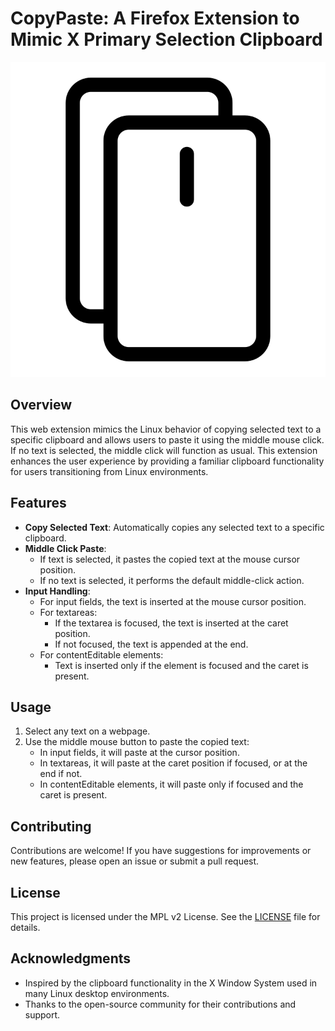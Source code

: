 # CopyPaste: A Firefox Extension to Mimic X Primary Selection Clipboard

![Logo](icons/icon.svg)

## Overview

This web extension mimics the Linux behavior of copying selected text to a specific clipboard and allows users to paste it using the middle mouse click. If no text is selected, the middle click will function as usual. This extension enhances the user experience by providing a familiar clipboard functionality for users transitioning from Linux environments.

## Features

- **Copy Selected Text**: Automatically copies any selected text to a specific clipboard.
- **Middle Click Paste**: 
  - If text is selected, it pastes the copied text at the mouse cursor position.
  - If no text is selected, it performs the default middle-click action.
- **Input Handling**:
  - For input fields, the text is inserted at the mouse cursor position.
  - For textareas:
    - If the textarea is focused, the text is inserted at the caret position.
    - If not focused, the text is appended at the end.
  - For contentEditable elements:
    - Text is inserted only if the element is focused and the caret is present.

## Usage

1. Select any text on a webpage.
2. Use the middle mouse button to paste the copied text:
   - In input fields, it will paste at the cursor position.
   - In textareas, it will paste at the caret position if focused, or at the end if not.
   - In contentEditable elements, it will paste only if focused and the caret is present.

## Contributing

Contributions are welcome! If you have suggestions for improvements or new features, please open an issue or submit a pull request.

## License

This project is licensed under the MPL v2 License. See the [LICENSE](LICENSE) file for details.

## Acknowledgments

- Inspired by the clipboard functionality in the X Window System used in many Linux desktop environments.
- Thanks to the open-source community for their contributions and support.
